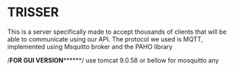 # TRISSER
This is a server specifically made to accept thousands of clients that will be able to communicate using our API.
The protocol we used is MQTT, implemented using Msquitto broker and the PAHO library

/**************FOR GUI VERSION********************/
use tomcat 9.0.58 or bellow
for mosquitto any

